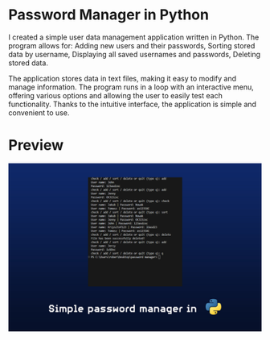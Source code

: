 # Password Manager in Python
I created a simple user data management application written in Python. The program allows for:
  Adding new users and their passwords,
  Sorting stored data by username,
  Displaying all saved usernames and passwords,
  Deleting stored data.

The application stores data in text files, making it easy to modify and manage information.
The program runs in a loop with an interactive menu, offering various options and allowing the user to easily test each functionality. Thanks to the intuitive interface, the application is simple and convenient to use.

# Preview
![image-alt](https://github.com/robertmichalak17/Password-Manager/blob/836a6ee489e098a49b4f331dc9f83c46bf424853/password_manager_preview.jpg)
